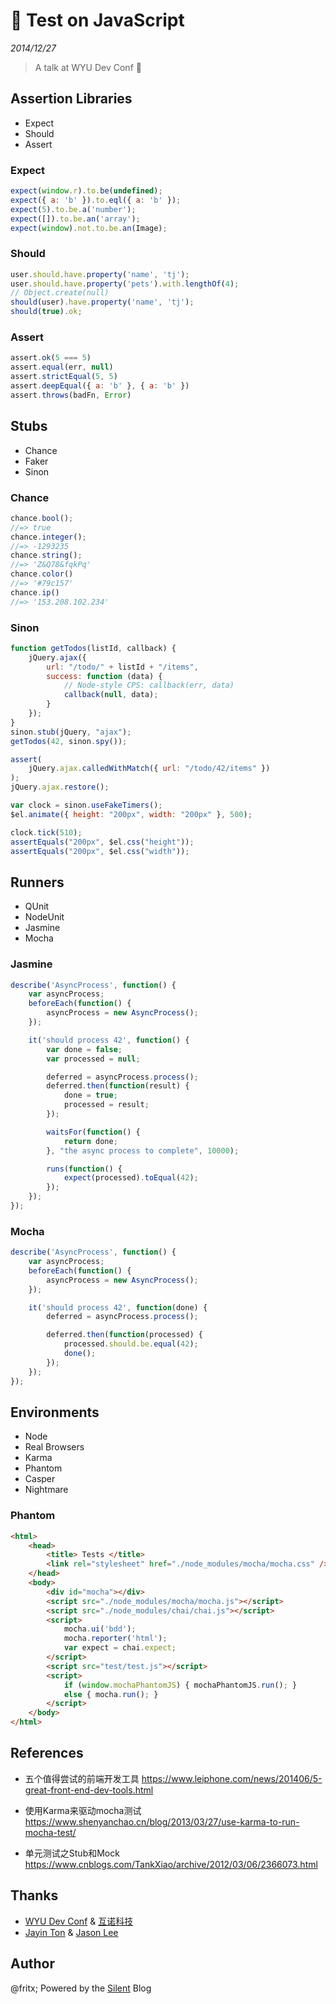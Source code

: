 # 🔧 Test on JavaScript

*2014/12/27*

> A talk at WYU Dev Conf 🎤


## Assertion Libraries

- Expect
- Should
- Assert

### Expect

```js
expect(window.r).to.be(undefined); 
expect({ a: 'b' }).to.eql({ a: 'b' });
expect(5).to.be.a('number');
expect([]).to.be.an('array');
expect(window).not.to.be.an(Image); 
```

### Should

```js
user.should.have.property('name', 'tj');
user.should.have.property('pets').with.lengthOf(4); 
// Object.create(null) 
should(user).have.property('name', 'tj');
should(true).ok;
```

### Assert

```js
assert.ok(5 === 5)
assert.equal(err, null)
assert.strictEqual(5, 5)
assert.deepEqual({ a: 'b' }, { a: 'b' })
assert.throws(badFn, Error)
```


## Stubs

- Chance
- Faker
- Sinon

### Chance

```js
chance.bool();
//=> true
chance.integer();
//=> -1293235
chance.string();
//=> 'Z&Q78&fqkPq'
chance.color()
//=> '#79c157'
chance.ip()
//=> '153.208.102.234'
```

### Sinon

```js
function getTodos(listId, callback) {
    jQuery.ajax({
        url: "/todo/" + listId + "/items",
        success: function (data) {
            // Node-style CPS: callback(err, data)
            callback(null, data);
        }
    });
}
sinon.stub(jQuery, "ajax");
getTodos(42, sinon.spy());

assert(
    jQuery.ajax.calledWithMatch({ url: "/todo/42/items" })
);
jQuery.ajax.restore();
```

```js
var clock = sinon.useFakeTimers();
$el.animate({ height: "200px", width: "200px" }, 500);

clock.tick(510);
assertEquals("200px", $el.css("height"));
assertEquals("200px", $el.css("width"));
```


## Runners

- QUnit
- NodeUnit
- Jasmine
- Mocha

### Jasmine

```js
describe('AsyncProcess', function() {
    var asyncProcess;
    beforeEach(function() {
        asyncProcess = new AsyncProcess();
    });

    it('should process 42', function() {
        var done = false;
        var processed = null;

        deferred = asyncProcess.process();
        deferred.then(function(result) {
            done = true;
            processed = result;
        });

        waitsFor(function() {
            return done;
        }, "the async process to complete", 10000);

        runs(function() {
            expect(processed).toEqual(42);
        });
    });
});
```

### Mocha

```js
describe('AsyncProcess', function() {
    var asyncProcess;
    beforeEach(function() {
        asyncProcess = new AsyncProcess();
    });

    it('should process 42', function(done) {
        deferred = asyncProcess.process();

        deferred.then(function(processed) {
            processed.should.be.equal(42);
            done();
        });
    });
});
```


## Environments

- Node
- Real Browsers
- Karma
- Phantom
- Casper
- Nightmare

### Phantom

```html
<html>
    <head>
        <title> Tests </title>
        <link rel="stylesheet" href="./node_modules/mocha/mocha.css" />
    </head>
    <body>
        <div id="mocha"></div>
        <script src="./node_modules/mocha/mocha.js"></script>
        <script src="./node_modules/chai/chai.js"></script>
        <script>
            mocha.ui('bdd');
            mocha.reporter('html');
            var expect = chai.expect;
        </script>
        <script src="test/test.js"></script>
        <script>
            if (window.mochaPhantomJS) { mochaPhantomJS.run(); }
            else { mocha.run(); }
        </script>
    </body>
</html>
```


## References

- 五个值得尝试的前端开发工具 https://www.leiphone.com/news/201406/5-great-front-end-dev-tools.html

- 使用Karma来驱动mocha测试 https://www.shenyanchao.cn/blog/2013/03/27/use-karma-to-run-mocha-test/

- 单元测试之Stub和Mock https://www.cnblogs.com/TankXiao/archive/2012/03/06/2366073.html


## Thanks

- [WYU Dev Conf][1] & [互诺科技][2]
- [Jayin Ton][3] & [Jason Lee][4]


## Author

@fritx; Powered by the [Silent][5] Blog

[1]: https://wuyiuniversity.github.io/
[2]: https://baike.baidu.com/item/互诺科技/7246160
[3]: https://github.com/Jayin
[4]: https://github.com/jacsonLee
[5]: ../../projects/silent_2.0/

